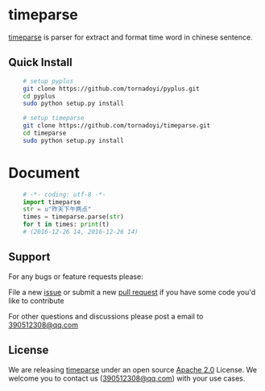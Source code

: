 # timeparse

[timeparse](https://github.com/tornadoyi/timeparse) is parser for extract and format time word in chinese sentence.


## Quick Install

```bash
    # setup pyplus
    git clone https://github.com/tornadoyi/pyplus.git
    cd pyplus
    sudo python setup.py install

    # setup timeparse
    git clone https://github.com/tornadoyi/timeparse.git
    cd timeparse
    sudo python setup.py install
```


# Document
```python
    # -*- coding: utf-8 -*-
    import timeparse
    str = u"昨天下午两点"
    times = timeparse.parse(str)
    for t in times: print(t)
    # (2016-12-26 14, 2016-12-26 14)
```

## Support

For any bugs or feature requests please:

File a new [issue](https://github.com/tornadoyi/timeparse/issues) or submit
a new [pull request](https://github.com/tornadoyi/timeparse/pulls) if you
have some code you'd like to contribute

For other questions and discussions please post a email to 390512308@qq.com


## License

We are releasing [timeparse](https://github.com/tornadoyi/timeparse) under an open source
[Apache 2.0](https://www.apache.org/licenses/LICENSE-2.0) License. We welcome you to contact us (390512308@qq.com) with your use cases.
